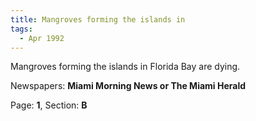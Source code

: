 ```yaml
---  
title: Mangroves forming the islands in  
tags:  
  - Apr 1992  
---  
```

  
Mangroves forming the islands in Florida Bay are dying.  
  
Newspapers: **Miami Morning News or The Miami Herald**  
  
Page: **1**, Section: **B** 
